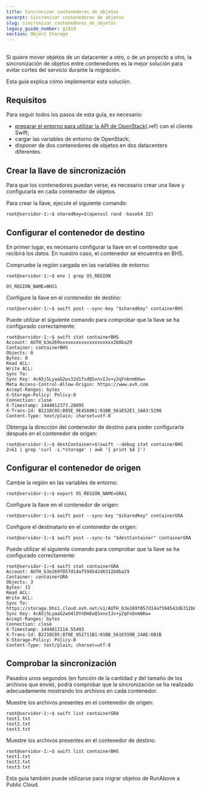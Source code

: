 ```yaml
---
title: Sincronizar contenedores de objetos
excerpt: Sincronizar contenedores de objetos
slug: sincronizar_contenedores_de_objetos
legacy_guide_number: g1919
section: Object Storage
---
```



## 
Si quiere mover objetos de un datacenter a otro, o de un proyecto a otro, la sincronización de objetos entre contenedores es la mejor solución para evitar cortes del servicio durante la migración.

Esta guía explica cómo implementar esta solución.


## Requisitos
Para seguir todos los pasos de esta guía, es necesario:


- [preparar el entorno para utilizar la API de OpenStack](../preparar_el_entorno_para_utilizar_la_api_de_openstack){.ref} con el cliente Swift;
- cargar las variables de entorno de OpenStack;
- disponer de dos contenedores de objetos en dos datacenters diferentes.




## Crear la llave de sincronización
Para que los contenedores puedan verse, es necesario crear una llave y configurarla en cada contenedor de objetos.

Para crear la llave, ejecute el siguiente comando: 


```
root@servidor-1:~$ sharedKey=$(openssl rand -base64 32)
```




## Configurar el contenedor de destino
En primer lugar, es necesario configurar la llave en el contenedor que recibirá los datos. En nuestro caso, el contenedor se encuentra en BHS. 

Compruebe la región cargada en las variables de entorno:


```
root@servidor-1:~$ env | grep OS_REGION

OS_REGION_NAME=BHS1
```


Configure la llave en el contenedor de destino:


```
root@servidor-1:~$ swift post --sync-key "$sharedKey" containerBHS
```


Puede utilizar el siguiente comando para comprobar que la llave se ha configurado correctamente: 


```
root@servidor-1:~$ swift stat containerBHS
Account: AUTH_b3e269xxxxxxxxxxxxxxxxxxxx2b0ba29
Container: containerBHS
Objects: 0
Bytes: 0
Read ACL:
Write ACL:
Sync To:
Sync Key: 4cA5j5LyaaG2ws32d1fsdQSxnvIJv+y2qFnbnm6Kw=
Meta Access-Control-Allow-Origin: https://www.ovh.com
Accept-Ranges: bytes
X-Storage-Policy: Policy-0
Connection: close
X-Timestamp: 1444812373.28095
X-Trans-Id: B2210C05:895E_9E45A961:01BB_561E52E1_16A3:5298
Content-Type: text/plain; charset=utf-8
```


Obtenga la dirección del contenedor de destino para poder configurarla después en el contenedor de origen: 


```
root@servidor-1:~$ destContainer=$(swift --debug stat containerBHS 2>&1 | grep 'curl -i.*storage' | awk '{ print $4 }')
```




## Configurar el contenedor de origen
Cambie la región en las variables de entorno: 


```
root@servidor-1:~$ export OS_REGION_NAME=GRA1
```


Configure la llave en el contenedor de origen:


```
root@servidor-1:~$ swift post --sync-key "$sharedKey" containerGRA
```


Configure el destinatario en el contenedor de origen:


```
root@servidor-1:~$ swift post --sync-to "$destContainer" containerGRA
```


Puede utilizar el siguiente comando para comprobar que la llave se ha configurado correctamente:  


```
root@servidor-1:~$ swift stat containerGRA
Account: AUTH_b3e269f057d14af594542d6312b0ba29
Container: containerGRA
Objects: 3
Bytes: 15
Read ACL:
Write ACL:
Sync To: https://storage.bhs1.cloud.ovh.net/v1/AUTH_b3e269f057d14af594542d6312b0ba29/containerBHS
Sync Key: 4cA5j5LyaaG2wU4lDYnDmEwQSxnvIJv+y2qFnbnm6Kw=
Accept-Ranges: bytes
Connection: close
X-Timestamp: 1444813114.55493
X-Trans-Id: B2210C05:879E_052711B1:01BB_561E559B_24AE:6B1B
X-Storage-Policy: Policy-0
Content-Type: text/plain; charset=utf-8
```




## Comprobar la sincronización
Pasados unos segundos (en función de la cantidad y del tamaño de los archivos que envíe), podrá comprobar que la sincronización se ha realizado adecuadamente mostrando los archivos en cada contenedor.

Muestre los archivos presentes en el contenedor de origen:


```
root@servidor-1:~$ swift list containerGRA
test1.txt
test2.txt
test3.txt
```


Muestre los archivos presentes en el contenedor de destino:


```
root@servidor-1:~$ swift list containerBHS
test1.txt
test2.txt
test3.txt
```


Esta guía también puede utilizarse para migrar objetos de RunAbove a Public Cloud.